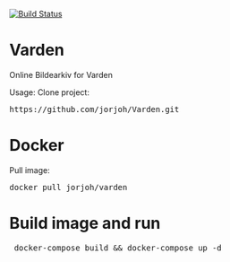 [![Build Status](https://travis-ci.org/jorjoh/Varden.svg?branch=master)](https://travis-ci.org/jorjoh/Varden)

# Varden

Online Bildearkiv for Varden

Usage:
Clone project:
<pre>https://github.com/jorjoh/Varden.git</pre>

# Docker
Pull image:
<pre>docker pull jorjoh/varden</pre>

# Build image and run
<pre> docker-compose build && docker-compose up -d </pre>
